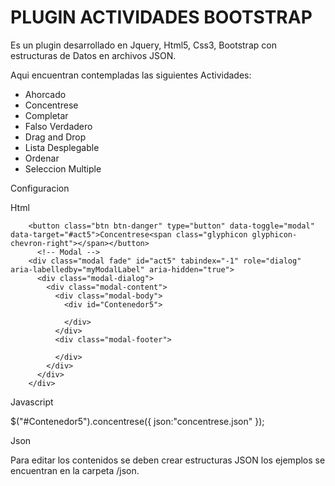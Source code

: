 # PLUGIN ACTIVIDADES BOOTSTRAP

Es un plugin desarrollado en Jquery, Html5, Css3, Bootstrap con estructuras de Datos en archivos JSON.

Aqui encuentran contempladas las siguientes Actividades:

* Ahorcado
* Concentrese
* Completar
* Falso Verdadero
* Drag and Drop
* Lista Desplegable
* Ordenar
* Seleccion Multiple

Configuracion

Html

  		<button class="btn btn-danger" type="button" data-toggle="modal" data-target="#act5">Concentrese<span class="glyphicon glyphicon-chevron-right"></span></button>          
	      <!-- Modal -->
	    <div class="modal fade" id="act5" tabindex="-1" role="dialog" aria-labelledby="myModalLabel" aria-hidden="true">
	      <div class="modal-dialog">
	        <div class="modal-content">
	          <div class="modal-body">
	            <div id="Contenedor5">
	            
	            </div>
	          </div>
	          <div class="modal-footer">
	        
	          </div>
	        </div>
	      </div>
	    </div>


Javascript

$("#Contenedor5").concentrese({
	json:"concentrese.json"
});


Json

Para editar los contenidos se deben crear estructuras JSON los ejemplos se encuentran en la carpeta /json.


